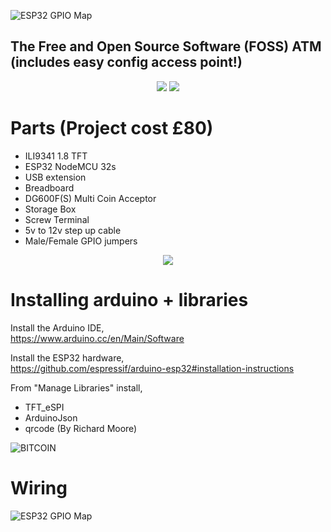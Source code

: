 
![ESP32 GPIO Map](https://i.imgur.com/djuJF6L.png)

## The Free and Open Source Software (FOSS) ATM (includes easy config access point!)

<p align="center">
  <img src="https://i.imgur.com/68MP0xP.jpg">
  <img src="https://i.imgur.com/JFVVKwo.jpg">
</p>

# Parts (Project cost £80)
* ILI9341 1.8 TFT
* ESP32 NodeMCU 32s
* USB extension
* Breadboard
* DG600F(S) Multi Coin Acceptor
* Storage Box 
* Screw Terminal
* 5v to 12v step up cable
* Male/Female GPIO jumpers

<p align="center">
  <img src="https://i.imgur.com/h4DpLNc.jpg">
</p>

# Installing arduino + libraries

Install the Arduino IDE,<br>
https://www.arduino.cc/en/Main/Software

Install the ESP32 hardware,<br>
https://github.com/espressif/arduino-esp32#installation-instructions

From "Manage Libraries" install,<br>
* TFT_eSPI
* ArduinoJson
* qrcode (By Richard Moore)

![BITCOIN](https://i.imgur.com/mCfnhZN.png)

# Wiring

![ESP32 GPIO Map](https://i.imgur.com/jWA6839.png)
